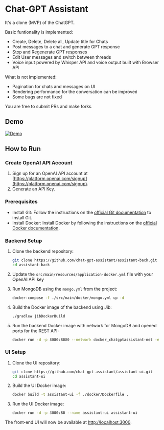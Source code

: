 # Chat-GPT Assistant
It's a clone (MVP) of the ChatGPT.

Basic funtionality is implemented:
- Create, Delete, Delete all, Update title for Chats
- Post messages to a chat and generate GPT response
- Stop and Regenerate GPT responses
- Edit User messages and switch between threads
- Voice input powered by Whisper API and voice output built with Browser API

What is not implemented:
- Pagination for chats and messages on UI
- Rendering performance for the conversation can be improved
- Some bugs are not fixed

You are free to submit PRs and make forks.

## Demo
[![Demo](https://img.youtube.com/vi/3ZJGMk3eBqk/0.jpg)](https://youtu.be/3ZJGMk3eBqk)

## How to Run

### Create OpenAI API Account

1. Sign up for an OpenAI API account at [https://platform.openai.com/signup](https://platform.openai.com/signup).
2. Generate an [API Key](https://platform.openai.com/account/api-keys).

### Prerequisites

- Install Git: Follow the instructions on the [official Git documentation](https://git-scm.com/book/en/v2/Getting-Started-Installing-Git) to install Git.
- Install Docker: Install Docker by following the instructions on the [official Docker documentation](https://docs.docker.com/get-docker/).

### Backend Setup

1. Clone the backend repository:

   ```bash
   git clone https://github.com/chat-gpt-assistant/assistant-back.git
   cd assistant-back
   ```
   
2. Update the `src/main/resources/application-docker.yml` file with your OpenAI API key

3. Run MongoDB using the `mongo.yml` from the project:

   ```bash
   docker-compose -f ./src/main/docker/mongo.yml up -d
   ```

4. Build the Docker image of the backend using Jib:

   ```bash
   ./gradlew jibDockerBuild
   ```

5. Run the backend Docker image with network for MongoDB and opened ports for the REST API:

   ```bash
   docker run -d -p 8080:8080 --network docker_chatgptassistant-net -e SPRING_PROFILES_ACTIVE=docker --name chat-gpt-assistant com.github.chat-gpt-assistant/assistant-back:0.0.1-SNAPSHOT
   ```

### UI Setup

1. Clone the UI repository:

   ```bash
   git clone https://github.com/chat-gpt-assistant/assistant-ui.git
   cd assistant-ui
   ```

2. Build the UI Docker image:

   ```bash
   docker build -t assistant-ui -f ./docker/Dockerfile .
   ```

3. Run the UI Docker image:

   ```bash
   docker run -d -p 3000:80 --name assistant-ui assistant-ui
   ```

The front-end UI will now be available at [http://localhost:3000](http://localhost:3000).

